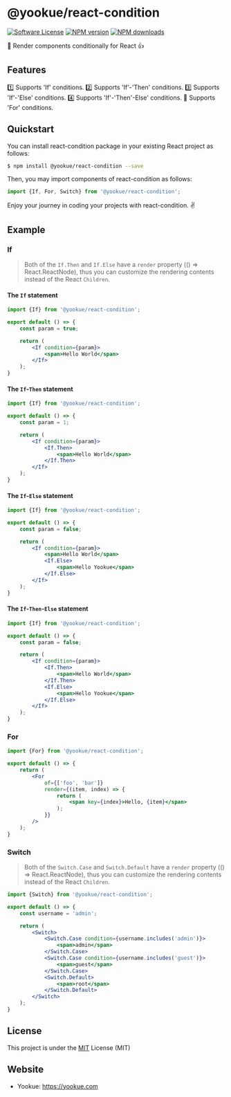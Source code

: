 # @yookue/react-condition

[![Software License](https://img.shields.io/badge/license-MIT-brightgreen.svg?style=flat)](LICENSE.txt)
[![NPM version](https://img.shields.io/npm/v/@yookue/react-condition.svg?style=flat)](https://npmjs.org/package/@yookue/react-condition)
[![NPM downloads](http://img.shields.io/npm/dm/@yookue/react-condition.svg?style=flat)](https://npmjs.org/package/@yookue/react-condition)

🏅 Render components conditionally for React 👍

## Features

1️⃣ Supports 'If' conditions.
2️⃣ Supports 'If'-'Then' conditions.
3️⃣ Supports 'If'-'Else' conditions.
4️⃣ Supports 'If'-'Then'-Else' conditions.
🔁 Supports 'For' conditions.

## Quickstart

You can install react-condition package in your existing React project as follows:

```bash
$ npm install @yookue/react-condition --save
```

Then, you may import components of react-condition as follows:

```jsx | pure
import {If, For, Switch} from '@yookue/react-condition';
```

Enjoy your journey in coding your projects with react-condition. ✌️

## Example

### If

> Both of the `If.Then` and `If.Else` have a `render` property (() => React.ReactNode), thus you can customize the rendering contents instead of the React `Children`.

#### The `If` statement

```jsx | pure
import {If} from '@yookue/react-condition';

export default () => {
    const param = true;

    return (
        <If condition={param}>
            <span>Hello World</span>
        </If>
    );
}
```

#### The `If`-`Then` statement

```jsx | pure
import {If} from '@yookue/react-condition';

export default () => {
    const param = 1;

    return (
        <If condition={param}>
            <If.Then>
                <span>Hello World</span>
            </If.Then>
        </If>
    );
}
```

#### The `If`-`Else` statement

```jsx | pure
import {If} from '@yookue/react-condition';

export default () => {
    const param = false;

    return (
        <If condition={param}>
            <span>Hello World</span>
            <If.Else>
                <span>Hello Yookue</span>
            </If.Else>
        </If>
    );
}
```

#### The `If`-`Then`-`Else` statement

```jsx | pure
import {If} from '@yookue/react-condition';

export default () => {
    const param = false;

    return (
        <If condition={param}>
            <If.Then>
                <span>Hello World</span>
            </If.Then>
            <If.Else>
                <span>Hello Yookue</span>
            </If.Else>
        </If>
    );
}
```

### For

```jsx | pure
import {For} from '@yookue/react-condition';

export default () => {
    return (
        <For
            of={['foo', 'bar']}
            render={(item, index) => {
                return (
                    <span key={index}>Hello, {item}</span>
                );
            }}
        />
    );
}
```

### Switch

> Both of the `Switch.Case` and `Switch.Default` have a `render` property (() => React.ReactNode), thus you can customize the rendering contents instead of the React `Children`.

```jsx | pure
import {Switch} from '@yookue/react-condition';

export default () => {
    const username = 'admin';

    return (
        <Switch>
            <Switch.Case condition={username.includes('admin')}>
                <span>admin</span>
            </Switch.Case>
            <Switch.Case condition={username.includes('guest')}>
                <span>guest</span>
            </Switch.Case>
            <Switch.Default>
                <span>root</span>
            </Switch.Default>
        </Switch>
    );
}
```

## License

This project is under the [MIT](https://mit-license.org/) License (MIT)

## Website

- Yookue: https://yookue.com
